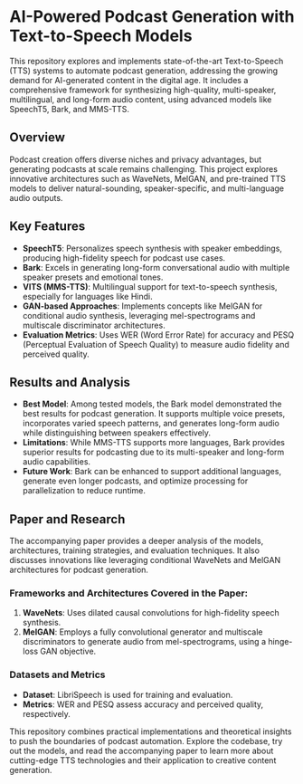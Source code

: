 
# AI-Powered Podcast Generation with Text-to-Speech Models  

This repository explores and implements state-of-the-art Text-to-Speech (TTS) systems to automate podcast generation, addressing the growing demand for AI-generated content in the digital age. It includes a comprehensive framework for synthesizing high-quality, multi-speaker, multilingual, and long-form audio content, using advanced models like SpeechT5, Bark, and MMS-TTS.  

## **Overview**  
Podcast creation offers diverse niches and privacy advantages, but generating podcasts at scale remains challenging. This project explores innovative architectures such as WaveNets, MelGAN, and pre-trained TTS models to deliver natural-sounding, speaker-specific, and multi-language audio outputs.  

## **Key Features**  
- **SpeechT5**: Personalizes speech synthesis with speaker embeddings, producing high-fidelity speech for podcast use cases.  
- **Bark**: Excels in generating long-form conversational audio with multiple speaker presets and emotional tones.  
- **VITS (MMS-TTS)**: Multilingual support for text-to-speech synthesis, especially for languages like Hindi.  
- **GAN-based Approaches**: Implements concepts like MelGAN for conditional audio synthesis, leveraging mel-spectrograms and multiscale discriminator architectures.  
- **Evaluation Metrics**: Uses WER (Word Error Rate) for accuracy and PESQ (Perceptual Evaluation of Speech Quality) to measure audio fidelity and perceived quality.  

## **Results and Analysis**  
- **Best Model**: Among tested models, the Bark model demonstrated the best results for podcast generation. It supports multiple voice presets, incorporates varied speech patterns, and generates long-form audio while distinguishing between speakers effectively.  
- **Limitations**: While MMS-TTS supports more languages, Bark provides superior results for podcasting due to its multi-speaker and long-form audio capabilities.  
- **Future Work**: Bark can be enhanced to support additional languages, generate even longer podcasts, and optimize processing for parallelization to reduce runtime.  

## **Paper and Research**  
The accompanying paper provides a deeper analysis of the models, architectures, training strategies, and evaluation techniques. It also discusses innovations like leveraging conditional WaveNets and MelGAN architectures for podcast generation.  

### **Frameworks and Architectures Covered in the Paper**:  
1. **WaveNets**: Uses dilated causal convolutions for high-fidelity speech synthesis.  
2. **MelGAN**: Employs a fully convolutional generator and multiscale discriminators to generate audio from mel-spectrograms, using a hinge-loss GAN objective.  

### **Datasets and Metrics**  
- **Dataset**: LibriSpeech is used for training and evaluation.  
- **Metrics**: WER and PESQ assess accuracy and perceived quality, respectively.  

This repository combines practical implementations and theoretical insights to push the boundaries of podcast automation. Explore the codebase, try out the models, and read the accompanying paper to learn more about cutting-edge TTS technologies and their application to creative content generation.  
